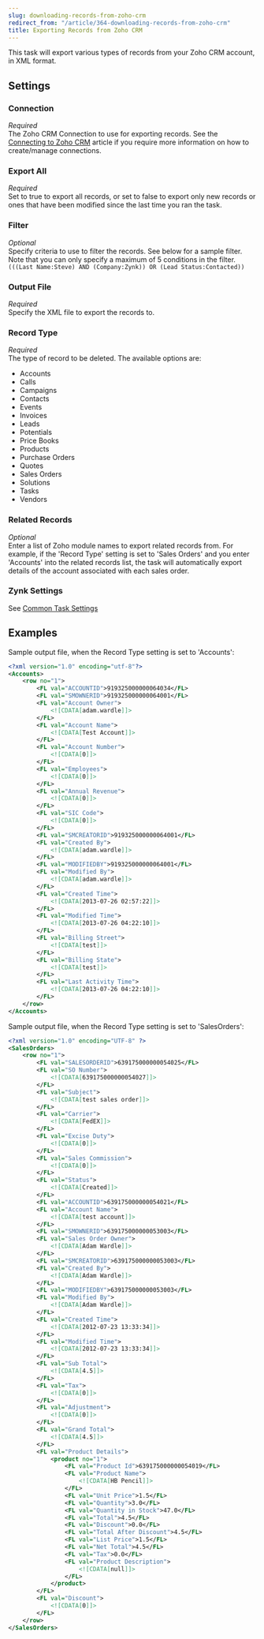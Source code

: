 ```yaml
---
slug: downloading-records-from-zoho-crm
redirect_from: "/article/364-downloading-records-from-zoho-crm"
title: Exporting Records from Zoho CRM
---
```

This task will export various types of records from your Zoho CRM account, in XML format.

## Settings
### Connection
_Required_  
The Zoho CRM Connection to use for exporting records.  See the [Connecting to Zoho CRM](connecting-to-zoho-crm) article if you require more information on how to create/manage connections.

### Export All
_Required_  
Set to true to export all records, or set to false to export only new records or ones that have been modified since the last time you ran the task.

### Filter
_Optional_  
Specify criteria to use to filter the records. See below for a sample filter. Note that you can only specify a maximum of 5 conditions in the filter.  `(((Last Name:Steve) AND (Company:Zynk)) OR (Lead Status:Contacted))`

### Output File
_Required_  
Specify the XML file to export the records to.

### Record Type
_Required_  
The type of record to be deleted. The available options are:	

 * Accounts
 * Calls
 * Campaigns
 * Contacts
 * Events
 * Invoices
 * Leads
 * Potentials
 * Price Books
 * Products
 * Purchase Orders
 * Quotes
 * Sales Orders
 * Solutions
 * Tasks
 * Vendors

### Related Records
_Optional_  
Enter a list of Zoho module names to export related records from. For example, if the 'Record Type' setting is set to 'Sales Orders' and you enter 'Accounts' into the related records list, the task will automatically export details of the account associated with each sales order.

### Zynk Settings
See [Common Task Settings](common-task-settings)

## Examples
Sample output file, when the Record Type setting is set to 'Accounts':

```xml
<?xml version="1.0" encoding="utf-8"?>
<Accounts>
    <row no="1">
        <FL val="ACCOUNTID">919325000000064034</FL>
        <FL val="SMOWNERID">919325000000064001</FL>
        <FL val="Account Owner">
            <![CDATA[adam.wardle]]>
        </FL>
        <FL val="Account Name">
            <![CDATA[Test Account]]>
        </FL>
        <FL val="Account Number">
            <![CDATA[0]]>
        </FL>
        <FL val="Employees">
            <![CDATA[0]]>
        </FL>
        <FL val="Annual Revenue">
            <![CDATA[0]]>
        </FL>
        <FL val="SIC Code">
            <![CDATA[0]]>
        </FL>
        <FL val="SMCREATORID">919325000000064001</FL>
        <FL val="Created By">
            <![CDATA[adam.wardle]]>
        </FL>
        <FL val="MODIFIEDBY">919325000000064001</FL>
        <FL val="Modified By">
            <![CDATA[adam.wardle]]>
        </FL>
        <FL val="Created Time">
            <![CDATA[2013-07-26 02:57:22]]>
        </FL>
        <FL val="Modified Time">
            <![CDATA[2013-07-26 04:22:10]]>
        </FL>
        <FL val="Billing Street">
            <![CDATA[test]]>
        </FL>
        <FL val="Billing State">
            <![CDATA[test]]>
        </FL>
        <FL val="Last Activity Time">
            <![CDATA[2013-07-26 04:22:10]]>
        </FL>
    </row>
</Accounts>
```

Sample output file, when the Record Type setting is set to 'SalesOrders':

```xml
<?xml version="1.0" encoding="UTF-8" ?>
<SalesOrders>
    <row no="1">
        <FL val="SALESORDERID">639175000000054025</FL>
        <FL val="SO Number">
            <![CDATA[639175000000054027]]>
        </FL>
        <FL val="Subject">
            <![CDATA[test sales order]]>
        </FL>
        <FL val="Carrier">
            <![CDATA[FedEX]]>
        </FL>
        <FL val="Excise Duty">
            <![CDATA[0]]>
        </FL>
        <FL val="Sales Commission">
            <![CDATA[0]]>
        </FL>
        <FL val="Status">
            <![CDATA[Created]]>
        </FL>
        <FL val="ACCOUNTID">639175000000054021</FL>
        <FL val="Account Name">
            <![CDATA[test account]]>
        </FL>
        <FL val="SMOWNERID">639175000000053003</FL>
        <FL val="Sales Order Owner">
            <![CDATA[Adam Wardle]]>
        </FL>
        <FL val="SMCREATORID">639175000000053003</FL>
        <FL val="Created By">
            <![CDATA[Adam Wardle]]>
        </FL>
        <FL val="MODIFIEDBY">639175000000053003</FL>
        <FL val="Modified By">
            <![CDATA[Adam Wardle]]>
        </FL>
        <FL val="Created Time">
            <![CDATA[2012-07-23 13:33:34]]>
        </FL>
        <FL val="Modified Time">
            <![CDATA[2012-07-23 13:33:34]]>
        </FL>
        <FL val="Sub Total">
            <![CDATA[4.5]]>
        </FL>
        <FL val="Tax">
            <![CDATA[0]]>
        </FL>
        <FL val="Adjustment">
            <![CDATA[0]]>
        </FL>
        <FL val="Grand Total">
            <![CDATA[4.5]]>
        </FL>
        <FL val="Product Details">
            <product no="1">
                <FL val="Product Id">639175000000054019</FL>
                <FL val="Product Name">
                    <![CDATA[HB Pencil]]>
                </FL>
                <FL val="Unit Price">1.5</FL>
                <FL val="Quantity">3.0</FL>
                <FL val="Quantity in Stock">47.0</FL>
                <FL val="Total">4.5</FL>
                <FL val="Discount">0.0</FL>
                <FL val="Total After Discount">4.5</FL>
                <FL val="List Price">1.5</FL>
                <FL val="Net Total">4.5</FL>
                <FL val="Tax">0.0</FL>
                <FL val="Product Description">
                    <![CDATA[null]]>
                </FL>
            </product>
        </FL>
        <FL val="Discount">
            <![CDATA[0]]>
        </FL>
    </row>
</SalesOrders>
```